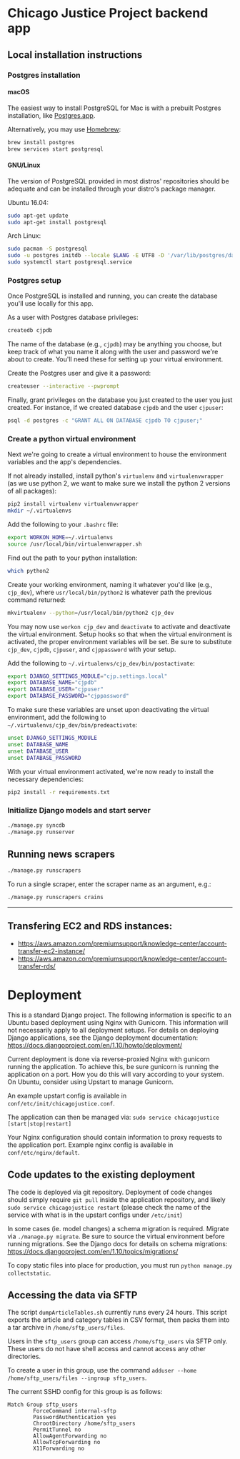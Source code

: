 # Chicago Justice Project backend app

## Local installation instructions

### Postgres installation

#### macOS

The easiest way to install PostgreSQL for Mac is with a prebuilt Postgres
installation, like [Postgres.app](http://postgresapp.com/).

Alternatively, you may use [Homebrew](https://brew.sh/):

```bash
brew install postgres
brew services start postgresql
```

#### GNU/Linux

The version of PostgreSQL provided in most distros' repositories should be
adequate and can be installed through your distro's package manager.

Ubuntu 16.04:

```bash
sudo apt-get update
sudo apt-get install postgresql
```

Arch Linux:

```bash
sudo pacman -S postgresql
sudo -u postgres initdb --locale $LANG -E UTF8 -D '/var/lib/postgres/data'
sudo systemctl start postgresql.service
```

### Postgres setup

Once PostgreSQL is installed and running, you can create the database you'll
use locally for this app.

As a user with Postgres database privileges:

```bash
createdb cjpdb
```

The name of the database (e.g., `cjpdb`) may be anything you choose, but
keep track of what you name it along with the user and password we're about to
create. You'll need these for setting up your virtual environment.

Create the Postgres user and give it a password:

```bash
createuser --interactive --pwprompt
```

Finally, grant privileges on the database you just created to the user you just
created. For instance, if we created database `cjpdb` and the user `cjpuser`:

```bash
psql -d postgres -c "GRANT ALL ON DATABASE cjpdb TO cjpuser;"
```

### Create a python virtual environment

Next we're going to create a virtual environment to house the environment
variables and the app's dependencies.

If not already installed, install python's `virtualenv` and
`virtualenvwrapper` (as we use python 2, we want to make sure we install the
python 2 versions of all packages):

```bash
pip2 install virtualenv virtualenvwrapper
mkdir ~/.virtualenvs
```

Add the following to your `.bashrc` file:

```bash
export WORKON_HOME=~/.virtualenvs
source /usr/local/bin/virtualenvwrapper.sh
```

Find out the path to your python installation:

```bash
which python2
```

Create your working environment, naming it whatever you'd like (e.g.,
`cjp_dev`), where `usr/local/bin/python2` is whatever path the previous command
returned:

```bash
mkvirtualenv --python=/usr/local/bin/python2 cjp_dev
```

You may now use `workon cjp_dev` and `deactivate` to activate and deactivate
the virtual environment. Setup hooks so that when the virtual environment is
activated, the proper environment variables will be set. Be sure to substitute
`cjp_dev`, `cjpdb`, `cjpuser`, and `cjppassword` with your setup.

Add the following to `~/.virtualenvs/cjp_dev/bin/postactivate`:

```bash
export DJANGO_SETTINGS_MODULE="cjp.settings.local"
export DATABASE_NAME="cjpdb"
export DATABASE_USER="cjpuser"
export DATABASE_PASSWORD="cjppassword"
```

To make sure these variables are unset upon deactivating the virtual
environment, add the following to `~/.virtualenvs/cjp_dev/bin/predeactivate`:

```bash
unset DJANGO_SETTINGS_MODULE
unset DATABASE_NAME
unset DATABASE_USER
unset DATABASE_PASSWORD
```

With your virtual environment activated, we're now ready to install the
necessary dependencies:

```bash
pip2 install -r requirements.txt
```

### Initialize Django models and start server

```bash
./manage.py syncdb
./manage.py runserver
```

## Running news scrapers

```bash
./manage.py runscrapers
```

To run a single scraper, enter the scraper name as an argument, e.g.:

```bash
./manage.py runscrapers crains
```

----

## Transfering EC2 and RDS instances:

* <https://aws.amazon.com/premiumsupport/knowledge-center/account-transfer-ec2-instance/>
* <https://aws.amazon.com/premiumsupport/knowledge-center/account-transfer-rds/>

# Deployment

This is a standard Django project. The following information is specific to an Ubuntu based deployment using Nginx with Gunicorn. This information will not necessarily apply to all deployment setups. For details on deploying Django applications, see the Django deployment documentation: https://docs.djangoproject.com/en/1.10/howto/deployment/

Current deployment is done via reverse-proxied Nginx with gunicorn running the application. To achieve this, be sure gunicorn is running the application on a port. How you do this will vary according to your system. On Ubuntu, consider using Upstart to manage Gunicorn.

An example upstart config is available in `conf/etc/init/chicagojustice.conf`.

The application can then be managed via: `sudo service chicagojustice [start|stop|restart]`

Your Nginx configuration should contain information to proxy requests to the application port. Example nginx config is
available in `conf/etc/nginx/default`.

## Code updates to the existing deployment

The code is deployed via git repository. Deployment of code changes should
simply require `git pull` inside the application repository, and likely 
`sudo service chicagojustice restart` (please check the name of the service with what
is in the upstart configs under `/etc/init`)

In some cases (ie. model changes) a schema migration is required. Migrate via
`./manage.py migrate`. Be sure to source the virtual environment before running
migrations. See the Django docs for details on schema migrations:
<https://docs.djangoproject.com/en/1.10/topics/migrations/>

To copy static files into place for production, you must run
`python manage.py collectstatic`.

## Accessing the data via SFTP

The script `dumpArticleTables.sh` currently runs every 24 hours. This script exports the article and category tables in CSV format, then packs them into a tar archive in `/home/sftp_users/files`.

Users in the `sftp_users` group can access `/home/sftp_users` via SFTP only. These users do not have shell access and cannot access any other directories.

To create a user in this group, use the command `adduser --home /home/sftp_users/files --ingroup sftp_users`.

The current SSHD config for this group is as follows:
```
Match Group sftp_users
        ForceCommand internal-sftp
        PasswordAuthentication yes
        ChrootDirectory /home/sftp_users
        PermitTunnel no
        AllowAgentForwarding no
        AllowTcpForwarding no
        X11Forwarding no
```
